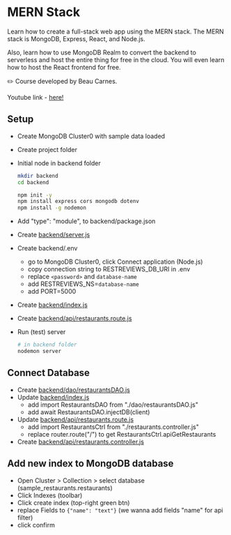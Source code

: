 # MERN Stack

Learn how to create a full-stack web app using the MERN stack. The MERN stack is MongoDB, Express, React, and Node.js.

Also, learn how to use MongoDB Realm to convert the backend to serverless and host the entire thing for free in the cloud. You will even learn how to host the React frontend for free.

✏️ Course developed by Beau Carnes.

Youtube link - [here!](https://youtu.be/mrHNSanmqQ4)

## Setup

- Create MongoDB Cluster0 with sample data loaded
- Create project folder
- Initial node in backend folder

  ```bash
  mkdir backend
  cd backend

  npm init -y
  npm install express cors mongodb dotenv
  npm install -g nodemon
  ```

- Add "type": "module", to backend/package.json
- Create [backend/server.js](backend/server.js)
- Create backend/.env
  - go to MongoDB Cluster0, click Connect application (Node.js)
  - copy connection string to RESTREVIEWS_DB_URI in .env
  - replace `<password>` and `database-name`
  - add RESTREVIEWS_NS=`database-name`
  - add PORT=5000
- Create [backend/index.js](backend/index.js)
- Create [backend/api/restaurants.route.js](backend/api/restaurants.route.js)
- Run (test) server

  ```bash
  # in backend folder
  nodemon server
  ```

## Connect Database

- Create [backend/dao/restaurantsDAO.js](backend/dao/restaurantsDAO.js)
- Update [backend/index.js](backend/index.js)
  - add import RestaurantsDAO from "./dao/restaurantsDAO.js"
  - add await RestaurantsDAO.injectDB(client)
- Update [backend/api/restaurants.route.js](backend/api/restaurants.route.js)
  - add import RestaurantsCtrl from "./restaurants.controller.js"
  - replace router.route("/") to get RestaurantsCtrl.apiGetRestaurants
- Create [backend/api/restaurants.controller.js](backend/api/restaurants.controller.js)

## Add new index to MongoDB database

- Open Cluster > Collection > select database (sample_restaurants.restaurants)
- Click Indexes (toolbar)
- Click create index (top-right green btn)
- replace Fields to `{"name": "text"}` (we wanna add fields "name" for api filter)
- click confirm

